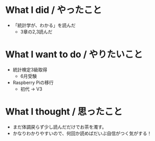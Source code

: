 # What I did / やったこと
- 「統計学が、わかる」を読んだ
  - 3章の2,3読んだ

# What I want to do / やりたいこと
- 統計検定3級取得
  - 6月受験
- Raspberry Piの移行
  - 初代 → V3

# What I thought / 思ったこと
- まだ体調戻らず少し読んだだけでお茶を濁す。
- かなりわかりやすいので、何回か読めばだいぶ自信がつく気がする！
